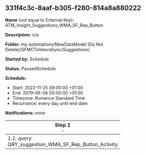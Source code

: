 ## 331f4c3c-8aaf-b305-f280-814a8a880222

**Name** (not equal to External Key)**:** ATM_Insight_Suggestions_WMA_SF_Rep_Button

**Description:** n/a

**Folder:** my automations/NewDataModel (Do Not Delete)/SFMCToVeevaSync/Suggestions/

**Started by:** Schedule

**Status:** PausedSchedule

**Schedule:**

* Start: 2022-11-25 09:00:00 +01:00
* End: 2079-06-06 00:00:00 +01:00
* Timezone: Romance Standard Time
* Recurrance: every day until end date

**Notifications:** _none_


| Step 1<br>_<small>-</small>_ |
| --- |
| _1.1: query_<br>QRY_suggestion_WMA_SF_Rep_Button_Activity |
